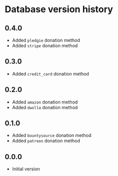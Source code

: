 # Database version history

## 0.4.0

* Added ```pledgie``` donation method
* Added ```stripe``` donation method

## 0.3.0

* Added ```credit_card``` donation method

## 0.2.0

* Added ```amazon``` donation method
* Added ```dwolla``` donation method

## 0.1.0

* Added ```bountysource``` donation method
* Added ```patreon``` donation method

## 0.0.0

* Initial version
